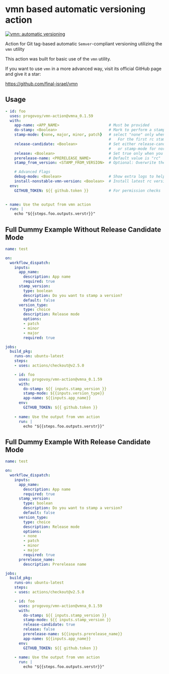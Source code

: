 # vmn based automatic versioning action

[![vmn: automatic versioning](https://img.shields.io/badge/vmn-automatic%20versioning-blue)](https://github.com/final-israel/vmn)

Action for Git tag-based automatic `Semver`-compliant versioning utilizing the `vmn` utility

This action was built for basic use of the `vmn` utility.

If you want to use `vmn` in a more advanced way, visit its official GitHub page and give it a star:

<https://github.com/final-israel/vmn>

## Usage

```yaml
- id: foo
  uses: progovoy/vmn-action@vmna_0.1.59
  with:
    app-name: <APP_NAME>                      # Must be provided
    do-stamp: <Boolean>                       # Mark to perform a stamp
    stamp-mode: {none, major, minor, patch}   # select "none" only when you want to continue the rc part and only after the first rc stamp. 
                                              #   For the first rc stamp you need to use one the (patch, minor, major) options combined with release-candidate
    release-candidate: <Boolean>              # Set either release-candidate (will create patch release-candidate if this is the first release-candidate) 
                                              #   or stamp-mode for normal stamping
    release: <Boolean>                        # Set true only when you want to release the release-candidate version  
    prerelease-name: <PRERELEASE_NAME>        # Default value is "rc"
    stamp_from_version: <STAMP_FROM_VERSION>  # Optional: Overwrite the base that VMN stamp will work from

    # Advanced Flags
    debug-mode: <Boolean>                     # Show extra logs to help us improve VMNA and VMN
    install-nonstable-vmn-version: <Boolean>  # Install latest rc version of VMN
  env:
    GITHUB_TOKEN: ${{ github.token }}         # For permission checks
    

- name: Use the output from vmn action
  run: |
    echo "${{steps.foo.outputs.verstr}}"
```

## Full Dummy Example Without Release Candidate Mode

```yaml
name: test

on:
  workflow_dispatch:
    inputs:
      app_name:
        description: App name
        required: true
      stamp_version:
        type: boolean
        description: Do you want to stamp a version?
        default: false
      version_type:
        type: choice
        description: Release mode
        options:
        - patch
        - minor
        - major
        required: true

jobs:
  build_pkg:
    runs-on: ubuntu-latest
    steps:
    - uses: actions/checkout@v2.5.0

    - id: foo
      uses: progovoy/vmn-action@vmna_0.1.59
      with:
        do-stamp: ${{ inputs.stamp_version }}
        stamp-mode: ${{inputs.version_type}}
        app-name: ${{inputs.app_name}}
      env:
        GITHUB_TOKEN: ${{ github.token }} 
     
    - name: Use the output from vmn action
      run: |
        echo "${{steps.foo.outputs.verstr}}"

 ```

## Full Dummy Example With Release Candidate Mode

```yaml
name: test

on:
  workflow_dispatch:
    inputs:
      app_name:
        description: App name
        required: true
      stamp_version:
        type: boolean
        description: Do you want to stamp a version?
        default: false
      version_type:
        type: choice
        description: Release mode
        options:
        - none              
        - patch
        - minor
        - major
        required: true
      prerelease_name:
        description: Prerelease name

jobs:
  build_pkg:
    runs-on: ubuntu-latest
    steps:
    - uses: actions/checkout@v2.5.0

    - id: foo
      uses: progovoy/vmn-action@vmna_0.1.59
      with:
        do-stamp: ${{ inputs.stamp_version }}
        stamp-mode: ${{ inputs.stamp_version }}
        release-candidate: true
        release: false
        prerelease-name: ${{inputs.prerelease_name}}
        app-name: ${{inputs.app_name}}
      env:
        GITHUB_TOKEN: ${{ github.token }} 
     
    - name: Use the output from vmn action
      run: |
        echo "${{steps.foo.outputs.verstr}}"

 ```
